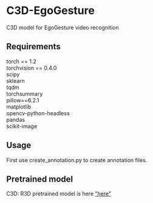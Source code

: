 # C3D-EgoGesture
C3D model for EgoGesture video recognition
## Requirements
torch == 1.2 \
torchvision == 0.4.0 \
scipy \
sklearn \
tqdm \
torchsummary \
pillow==6.2.1 \
matplotlib \
opencv-python-headless \
pandas \
scikit-image
## Usage 
First use create_annotation.py to create annotation files. 

## Pretrained model
C3D: 
R3D pretrained model is here ["here"](https://drive.google.com/drive/folders/1zvl89AgFAApbH0At-gMuZSeQB_LpNP-M)


